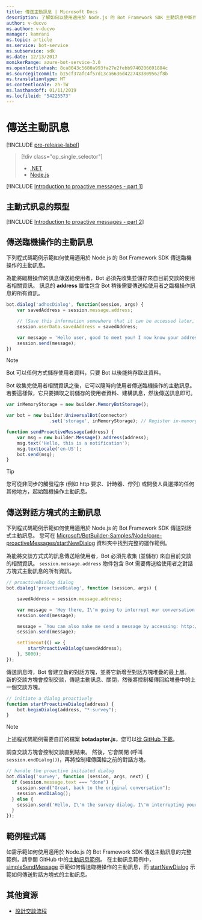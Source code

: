 ```yaml
---
title: 傳送主動訊息 | Microsoft Docs
description: 了解如何以使用適用於 Node.js 的 Bot Framework SDK 主動訊息中斷目前的交談流程
author: v-ducvo
ms.author: v-ducvo
manager: kamrani
ms.topic: article
ms.service: bot-service
ms.subservice: sdk
ms.date: 12/13/2017
monikerRange: azure-bot-service-3.0
ms.openlocfilehash: 8ca8043c5680a993fa27e2febb9740206691884c
ms.sourcegitcommit: b15cf37afc4f57d13ca6636d4227433809562f8b
ms.translationtype: HT
ms.contentlocale: zh-TW
ms.lasthandoff: 01/11/2019
ms.locfileid: "54225573"
---
```

# <a name="send-proactive-messages"></a>傳送主動訊息
[!INCLUDE [pre-release-label](../includes/pre-release-label-v3.md)]

> [!div class="op_single_selector"]
> - [.NET](../dotnet/bot-builder-dotnet-proactive-messages.md)
> - [Node.js](../nodejs/bot-builder-nodejs-proactive-messages.md)

[!INCLUDE [Introduction to proactive messages - part 1](../includes/snippet-proactive-messages-intro-1.md)]

## <a name="types-of-proactive-messages"></a>主動式訊息的類型

[!INCLUDE [Introduction to proactive messages - part 2](../includes/snippet-proactive-messages-intro-2.md)]

## <a name="send-an-ad-hoc-proactive-message"></a>傳送臨機操作的主動訊息

下列程式碼範例示範如何使用適用於 Node.js 的 Bot Framework SDK 傳送臨機操作的主動訊息。

為能將臨機操作的訊息傳送給使用者，Bot 必須先收集並儲存來自目前交談的使用者相關資訊。 訊息的 **address** 屬性包含 Bot 稍後需要傳送給使用者之臨機操作訊息的所有資訊。 

```javascript
bot.dialog('adhocDialog', function(session, args) {
    var savedAddress = session.message.address;

    // (Save this information somewhere that it can be accessed later, such as in a database, or session.userData)
    session.userData.savedAddress = savedAddress;

    var message = 'Hello user, good to meet you! I now know your address and can send you notifications in the future.';
    session.send(message);
})
```

> [!NOTE]
> Bot 可以任何方式儲存使用者資料，只要 Bot 以後能夠存取此資料。

Bot 收集完使用者相關資訊之後，它可以隨時向使用者傳送臨機操作的主動訊息。 若要這樣做，它只要擷取之前儲存的使用者資料、建構訊息，然後傳送訊息即可。

```javascript
var inMemoryStorage = new builder.MemoryBotStorage();

var bot = new builder.UniversalBot(connector)
                .set('storage', inMemoryStorage); // Register in-memory storage 

function sendProactiveMessage(address) {
    var msg = new builder.Message().address(address);
    msg.text('Hello, this is a notification');
    msg.textLocale('en-US');
    bot.send(msg);
}
```

> [!TIP]
> 您可從非同步的觸發程序 (例如 http 要求、計時器、佇列) 或開發人員選擇的任何其他地方，起始臨機操作主動訊息。

## <a name="send-a-dialog-based-proactive-message"></a>傳送對話方塊式的主動訊息

下列程式碼範例示範如何使用適用於 Node.js 的 Bot Framework SDK 傳送對話式主動訊息。 您可在 [Microsoft/BotBuilder-Samples/Node/core-proactiveMessages/startNewDialog](https://github.com/Microsoft/BotBuilder-Samples/tree/master/Node/core-proactiveMessages/startNewDialog) 資料夾中找到完整的運作範例。

為能將交談方式式的訊息傳送給使用者，Bot 必須先收集 (並儲存) 來自目前交談的相關資訊。 `session.message.address` 物件包含 Bot 需要傳送給使用者之對話方塊式主動訊息的所有資訊。 

```javascript
// proactiveDialog dialog
bot.dialog('proactiveDialog', function (session, args) {

    savedAddress = session.message.address;

    var message = 'Hey there, I\'m going to interrupt our conversation and start a survey in five seconds...';
    session.send(message);

    message = `You can also make me send a message by accessing: http://localhost:${server.address().port}/api/CustomWebApi`;
    session.send(message);

    setTimeout(() => {
        startProactiveDialog(savedAddress);
    }, 5000);
});
```

傳送訊息時，Bot 會建立新的對話方塊，並將它新增至對話方塊堆疊的最上層。 新的交談方塊會控制交談，傳遞主動訊息、關閉，然後將控制權傳回給堆疊中的上一個交談方塊。 

```javascript
// initiate a dialog proactively 
function startProactiveDialog(address) {
    bot.beginDialog(address, "*:survey");
}
```

> [!NOTE]
> 上述程式碼範例需要自訂的檔案 **botadapter.js**，您可以[從 GitHub 下載](https://github.com/Microsoft/BotBuilder-Samples/blob/master/Node/core-proactiveMessages/startNewDialog/botadapter.js)。

調查交談方塊會控制交談直到結束。 然後，它會關閉 (呼叫 `session.endDialog()`)，再將控制權傳回給之前的對話方塊。 


```javascript
// handle the proactive initiated dialog
bot.dialog('survey', function (session, args, next) {
  if (session.message.text === "done") {
    session.send("Great, back to the original conversation");
    session.endDialog();
  } else {
    session.send('Hello, I\'m the survey dialog. I\'m interrupting your conversation to ask you a question. Type "done" to resume');
  }
});
```

## <a name="sample-code"></a>範例程式碼

如需示範如何使用適用於 Node.js 的 Bot Framework SDK 傳送主動訊息的完整範例，請參閱 GitHub 中的<a href="https://github.com/Microsoft/BotBuilder-Samples/tree/master/Node/core-proactiveMessages" target="_blank">主動訊息範例</a>。 在主動訊息範例中，<a href="https://github.com/Microsoft/BotBuilder-Samples/tree/master/Node/core-proactiveMessages/simpleSendMessage" target="_blank">simpleSendMessage</a> 示範如何傳送臨機操作的主動訊息，而 <a href="https://github.com/Microsoft/BotBuilder-Samples/tree/master/Node/core-proactiveMessages/startNewDialog" target="_blank">startNewDialog</a> 示範如何傳送對話方塊式的主動訊息。

## <a name="additional-resources"></a>其他資源

- [設計交談流程](../bot-service-design-conversation-flow.md)
